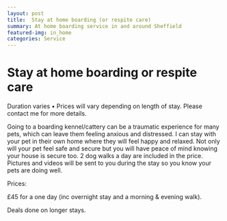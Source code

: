 ```yaml
---
layout: post
title:  Stay at home boarding (or respite care)
summary: At home boarding service in and around Sheffield
featured-img: in_home
categories: Service
---
```


# Stay at home boarding or respite care

Duration varies • Prices will vary depending on length of stay. Please contact me for more details.

Going to a boarding kennel/cattery can be a traumatic experience for many pets, which can leave them feeling anxious and distressed. I can stay with your pet in their own home where they will feel happy and relaxed. Not only will your pet feel safe and secure but you will have peace of mind knowing your house is secure too. 2 dog walks a day are included in the price. Pictures and videos will be sent to you during the stay so you know your pets are doing well.

Prices: 

£45 for a one day (inc overnight stay and a morning & evening walk).  

Deals done on longer stays.
